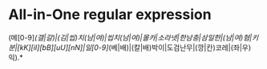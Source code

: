 # All-in-One regular expression
(메[0-9]*(갤|갈)|(김|씹)치(남|여)|씹치(남|여)|몰카|소라넷|한남충|삼일한|(남|여)혐|키분|[kK][iI][bB][uU][nN]|일[0-9]*(베|배)|(칼|배)박이|도검난무|(깡|칸)코레|(좌|우)익).*
